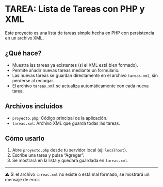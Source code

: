 # TAREA: Lista de Tareas con PHP y XML

Este proyecto es una lista de tareas simple hecha en PHP con persistencia en un archivo XML.

## ¿Qué hace?

- Muestra las tareas ya existentes (si el XML está bien formado).
- Permite añadir nuevas tareas mediante un formulario.
- Las nuevas tareas se guardan directamente en el archivo `tareas.xml`, sin perderse al recargar.
- El archivo `tareas.xml` se actualiza automáticamente con cada nueva tarea.

## Archivos incluidos

- `proyecto.php`: Código principal de la aplicación.
- `tareas.xml`: Archivo XML que guarda todas las tareas.

## Cómo usarlo

1. Abre `proyecto.php` desde tu servidor local (ej: `localhost`).
2. Escribe una tarea y pulsa “Agregar”.
3. Se mostrará en la lista y quedará guardada en `tareas.xml`.

---

⚠️ Si el archivo `tareas.xml` no existe o está mal formado, se mostrará un mensaje de error.
